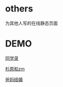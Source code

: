 # others
为其他人写的在线静态页面

# DEMO

[同学录](https://itagn.github.io/others/map)  

[杉原和zm](https://itagn.github.io/others/love/zm/index)  

[爸妈结婚](https://itagn.github.io/others/home)  
